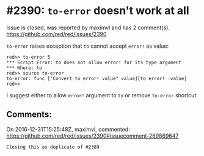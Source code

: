 
#2390: `to-error` doesn't work at all
================================================================================
Issue is closed, was reported by maximvl and has 2 comment(s).
<https://github.com/red/red/issues/2390>

`to-error` raises exception that `to` cannot accept `error!` as value:
```
red>> to-error 5
*** Script Error: to does not allow error! for its type argument
*** Where: to
red>> source to-error
to-error: func ["Convert to error! value" value][to error! :value]
red>> 
```
I suggest either to allow `error!` argument to `to` or remove `to-error` shortcut.


Comments:
--------------------------------------------------------------------------------

On 2016-12-31T15:25:48Z, maximvl, commented:
<https://github.com/red/red/issues/2390#issuecomment-269869647>

    Closing this as duplicate of #2389 


